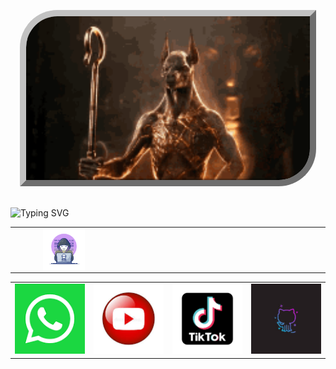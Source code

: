 <p align="center"><img style="width: 90%; margin: 0 auto; border-top-left-radius: 60px; border-bottom-right-radius: 60px; border-color: #C2C2C2; border-style: outset; border-width: 10px; height: auto;" src="image1.gif"></p>
				</td>
			</tr>
		</table>
		<div class="style2">
			<br>
			<div class="style3">
				<img src="http://readme-typing-svg.herokuapp.com?font=Delicious+Handrawn&pause=1000&color=black&width=300&lines=Loading...............;Hola+👋👋;soy+asistente+de+Andi;que+opinas+de+tu+experiencia+x+aqui;comentanos+aqui+en+nuestras+redes+sociales+👇👇👇;no+te+pierdas+de+nuestros+nuevos+contenidos😁;aunque+no+subo+mucho+contenido+jeje;visitanos+en+WhatsApp+para+socializar😉" alt="Typing SVG" />
			</div>
			<table width="80%" align="center">
				<tr>
					<td width="25%"><img align="right" width="60%" src="image1.webp"></td>
					<td width="25%"></td>
					<td width="25%"></td>
					<td width="25%"></td>
				</tr>
			</table>
			<table width="80%" align="center">
				<tr>
					<td align="center" width="25%"><img class="style4" src="image1.png"></td>
					<td align="center" width="25%"><img class="style4" src="image2.jfif"></td>
					<td align="center" width="25%"><img class="style4" src="image3.png"></td>
					<td align="center" width="25%"><img class="style4" src="image4.jfif"></td>
				</tr>
			</table>
		</div>
		<br>
	</div>
